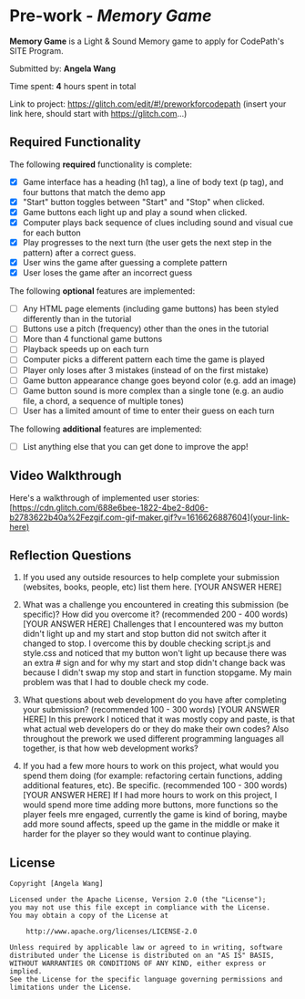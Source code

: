 # Pre-work - *Memory Game*

**Memory Game** is a Light & Sound Memory game to apply for CodePath's SITE Program. 

Submitted by: **Angela Wang**

Time spent: **4** hours spent in total

Link to project: https://glitch.com/edit/#!/preworkforcodepath (insert your link here, should start with https://glitch.com...)

## Required Functionality

The following **required** functionality is complete:

* [x] Game interface has a heading (h1 tag), a line of body text (p tag), and four buttons that match the demo app
* [x] "Start" button toggles between "Start" and "Stop" when clicked. 
* [x] Game buttons each light up and play a sound when clicked. 
* [x] Computer plays back sequence of clues including sound and visual cue for each button
* [x] Play progresses to the next turn (the user gets the next step in the pattern) after a correct guess. 
* [x] User wins the game after guessing a complete pattern
* [x] User loses the game after an incorrect guess

The following **optional** features are implemented:

* [ ] Any HTML page elements (including game buttons) has been styled differently than in the tutorial
* [ ] Buttons use a pitch (frequency) other than the ones in the tutorial
* [ ] More than 4 functional game buttons
* [ ] Playback speeds up on each turn
* [ ] Computer picks a different pattern each time the game is played
* [ ] Player only loses after 3 mistakes (instead of on the first mistake)
* [ ] Game button appearance change goes beyond color (e.g. add an image)
* [ ] Game button sound is more complex than a single tone (e.g. an audio file, a chord, a sequence of multiple tones)
* [ ] User has a limited amount of time to enter their guess on each turn

The following **additional** features are implemented:

- [ ] List anything else that you can get done to improve the app!

## Video Walkthrough

Here's a walkthrough of implemented user stories:
[https://cdn.glitch.com/688e6bee-1822-4be2-8d06-b2783622b40a%2Fezgif.com-gif-maker.gif?v=1616626887604](your-link-here)


## Reflection Questions
1. If you used any outside resources to help complete your submission (websites, books, people, etc) list them here. 
[YOUR ANSWER HERE]

2. What was a challenge you encountered in creating this submission (be specific)? How did you overcome it? (recommended 200 - 400 words) 
[YOUR ANSWER HERE] Challenges that I encountered was my button didn't light up and my start and stop button did not switch after it changed to stop.
I overcome this by double checking script.js and style.css and noticed that my button won't light up because there was an extra # sign and for why my 
start and stop didn't change back was because I didn't swap my stop and start in function stopgame. My main problem was that I had to double check my code.

3. What questions about web development do you have after completing your submission? (recommended 100 - 300 words) 
[YOUR ANSWER HERE] In this prework I noticed that it was mostly copy and paste, is that what actual web developers do or they do make their own codes?
Also throughout the prework we used different programming languages all together, is that how web development works?

4. If you had a few more hours to work on this project, what would you spend them doing (for example: refactoring certain functions, adding additional features, etc). Be specific. (recommended 100 - 300 words) 
[YOUR ANSWER HERE] If I had more hours to work on this project, I would spend more time adding more buttons, more functions so the player feels mre engaged, currently the game is kind of boring,
maybe add more sound affects, speed up the game in the middle or make it harder for the player so they would want to continue playing.



## License

    Copyright [Angela Wang]

    Licensed under the Apache License, Version 2.0 (the "License");
    you may not use this file except in compliance with the License.
    You may obtain a copy of the License at

        http://www.apache.org/licenses/LICENSE-2.0

    Unless required by applicable law or agreed to in writing, software
    distributed under the License is distributed on an "AS IS" BASIS,
    WITHOUT WARRANTIES OR CONDITIONS OF ANY KIND, either express or implied.
    See the License for the specific language governing permissions and
    limitations under the License.